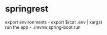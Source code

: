 # springrest
export environments - export $(cat .env | xargs)\
run the app - ./mvnw spring-boot:run
